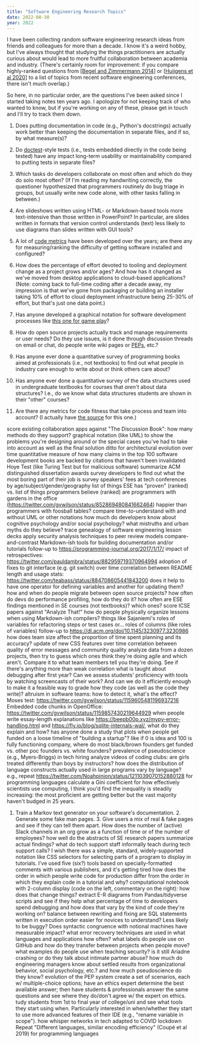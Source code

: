 ```yaml
---
title: "Software Engineering Research Topics"
date: 2022-08-30
year: 2022
---
```


I have been collecting random software engineering research ideas from friends and colleagues
for more than a decade.
I know it's a weird hobby,
but I've always thought that
studying the things practitioners are actually curious about
would lead to more fruitful collaboration between academia and industry.
(There's certainly room for improvement:
if you compare highly-ranked questions from
[[Begel and Zimmermann 2014](https://thomas-zimmermann.com/publications/files/begel-icse-2014.pdf)]
or [[Huijgens et al 2020](https://arxiv.org/abs/2010.03165)]
to a list of topics from recent software engineering conferences,
there isn't much overlap.)

So here,
in no particular order,
are the questions I've been asked since I started taking notes ten years ago.
I apologize for not keeping track of who wanted to know,
but if you're working on any of these,
please get in touch and I'll try to track them down.

1.  Does putting documentation in code (e.g., Python's docstrings) actually work better
    than keeping the documentation in separate files,
    and if so,
    by what measure(s)?

1.  Do [doctest](https://docs.python.org/3/library/doctest.html)-style tests
    (i.e., tests embedded directly in the code being tested)
    have any impact long-term usability or maintainability
    compared to putting tests in separate files?

1.  Which tasks do developers collaborate on most often
    and which do they do solo most often?
    (If I'm reading my handwriting correctly,
    the questioner hypothesized that programmers routinely do bug triage in groups,
    but usually write new code alone,
    with other tasks falling in between.)

1.  Are slideshows written using HTML- or Markdown-based tools more text-intensive
    than those written in PowerPoint?
    In particular,
    are slides written in formats that version control understands (text)
    less likely to use diagrams
    than slides written with GUI tools?

1.  A lot of [code metrics](https://neverworkintheory.org/category/#metrics)
    have been developed over the years;
    are there any for measuring/ranking the difficulty of getting software installed and configured?

1.  How does the percentage of effort devoted to tooling and deployment change
    as a project grows and/or ages?
    And how has it changed as we've moved from desktop applications to cloud-based applications?
    (Note: coming back to full-time coding after a decade away,
    my impression is that we've gone from packaging or building an installer taking 10% of effort
    to cloud deployment infrastructure being 25-30% of effort,
    but that's just one data point.)

1.  Has anyone developed a graphical notation for software development processes
    like [this one for game play](https://lostgarden.home.blog/2006/01/16/creating-a-system-of-game-play-notation/)?

1.  How do open source projects actually track and manage requirements or user needs?
    Do they use issues,
    is it done through discussion threads on email or chat,
    do people write wiki pages or [PEPs](https://peps.python.org/),
    etc.?

1.  Has anyone ever done a quantitative survey of programming books aimed at professionals
    (i.e., not textbooks)
    to find out what people in industry care enough to write about
    or think others care about?

1.  Has anyone ever done a quantitative survey of the data structures used in undergraduate textbooks
    for courses that *aren't* about data structures?
    I.e.,
    do we know what data structures students are shown
    in their "other" courses?

1.  Are there any metrics for code fitness that take process and team into account?
    (I actually have [the source](https://twitter.com/sarahmei/status/819256231869214721) for this one.)

score existing collaboration apps against "The Discussion Book": how many methods do they support?
graphical notation (like UML) to show the problems you're designing around or the special cases you've had to take into account as well as the final solution
ditto for architectural evolution over time
quantitative measure of how many claims in the top 100 software development books are backed by citations that haven't been invalidated
Hoye Test (like Turing Test but for malicious software)
summarize ACM distinguished dissertation awards
survey developers to find out what the most boring part of their job is
survey speakers' fees at tech conferences by age/subject/gender/geography
list of things ESE has "proven" (ranked) vs. list of things programmers believe (ranked)
are programmers with gardens in the office (https://twitter.com/gvwilson/status/852869480841662464) happier than programmers with foosball tables?
compare time-to-understand with and without UML or other notations
how much do developers know about cognitive psychology and/or social psychology? what mistruths and urban myths do they believe?
trace genealogy of software engineering lesson decks
apply security analysis techniques to peer review models
compare-and-contrast Markdown-ish tools for building documentation and/or tutorials
follow-up to https://programming-journal.org/2017/1/17/
impact of retrospectives: https://twitter.com/pauldambra/status/882959719370964994
adoption of fixes to git interface (e.g. git switch) over time
correlation between README length and usage stats: https://twitter.com/teabass/status/884708605441843200
does it help to have one operator for defining variables and another for updating them?
how and when do people migrate between open source projects?
how often do devs do performance profiling, how do they do it?
how often are ESE findings mentioned in SE courses (not textbooks)? which ones?
score ICSE papers against "Analyze That!"
how do people physically organize lessons when using Markdown-ish compilers?
things like Sajaniemi's roles of variables for refactoring steps or test cases or...
roles of columns (like roles of variables)
follow-up to https://dl.acm.org/doi/10.1145/3230977.3230986
how does team size affect the proportion of time spent planning and its accuracy?
update of new CSS features over time
correlation between quality of error messages and community quality
analyze data from a dozen projects, then try to guess which ones think they're doing agile and which aren't. Compare it to what team members tell you they're doing. See if there's anything more than weak correlation
what is taught about debugging after first year?
Can we assess students' proficiency with tools by watching screencasts of their work? And can we do it efficiently enough to make it a feasible way to grade how they code (as well as the code they write)?
altruism in software teams: how to detect it, what's the effect?
Moses test: https://twitter.com/gvwilson/status/1159605481196937216
Embedded code chunks in OpenOffice: https://twitter.com/gvwilson/status/1159857430219644929
when people write essay-length explanations like https://beepb00p.xyz/mypy-error-handling.html and https://fly.io/blog/sqlite-internals-wal/, what do they explain and how?
has anyone done a study that plots when people get funded on a loose timeline of "building a startup"? like if 0 is idea and 100 is fully functioning company, where do most black/brown founders get funded vs. other poc founders vs. white founders?
prevalence of pseudoscience (e.g., Myers-Briggs) in tech hiring
analyze videos of coding clubs: are girls treated differently than boys by instructors?
how does the distribution of language constructs actually used in large programs vary by language? e.g., repeat https://twitter.com/Noahpinion/status/1211039070152880128 for programming languages
calculate a Gini coefficient for how effectively scientists use computing, I think you'd find the inequality is steadily increasing: the most proficient are getting better but the vast majority haven't budged in 25 years.
1. Train a Markov text generator on your software's documentation. 2. Generate some fake man pages. 3. Give users a mix of real & fake pages and see if they can tell them apart.
How does the number of (active) Slack channels in an org grow as a function of time or of the number of employees?
how well do the abstracts of SE research papers summarize actual findings?
what do tech support staff informally teach during tech support calls?
I wish there was a simple, standard, widely-supported notation like CSS selectors for selecting parts of a program to display in tutorials. I've used five (six?) tools based on specially-formatted comments with various publishers, and it's getting tired
how does the order in which people write code for production differ from the order in which they explain code in a tutorial and why?
computational notebook with 2-column display (code on the left, commentary on the right): how does that change things?
extract E-R diagrams from Pandas/tidyverse scripts and see if they help
what percentage of time to developers spend debugging and how does that vary by the kind of code they're working on?
balance between rewriting and fixing
are SQL statements written in execution order easier for novices to understand? Less likely to be buggy? Does syntactic congruence with notional machines have measurable impact?
what error recovery techniques are used in what languages and applications how often?
what labels do people use on GitHub and how do they transfer between projects when people move?
what examples do people use when teaching security? is it still Ariadne crashing or do they talk about intimate partner abuse?
how much do engineering managers know about settled results from organizational behavior, social psychology, etc.? and how much pseudoscience do they know?
evolution of the PEP system
create a set of scenarios, each w/ multiple-choice options; have an ethics expert determine the best available answer; then have students & professionals answer the same questions and see where they do/don't agree w/ the expert on ethics.
tudy students from 1st to final year of college/uni and see what tools they start using when. Particularly interested in when/whether they start to use more advanced features of their IDE (e.g., "rename variable in scope").
how whisper networks in tech adapted to COVID lockdown
Repeat "Different languages, similar encoding efficiency" (Coupé et al 2019) for programming languages
